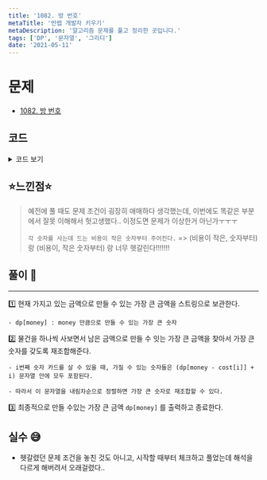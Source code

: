 ```yaml
---
title: '1082. 방 번호'
metaTitle: '만렙 개발자 키우기'
metaDescription: '알고리즘 문제를 풀고 정리한 곳입니다.'
tags: ['DP', '문자열', '그리디']
date: '2021-05-11'
---
```


# 문제
- [1082. 방 번호](https://www.acmicpc.net/problem/1082)

## 코드

<details><summary> 코드 보기 </summary>

``` java
import java.io.BufferedReader;
import java.io.IOException;
import java.io.InputStreamReader;
import java.util.ArrayList;
import java.util.Collections;
import java.util.List;
import java.util.StringTokenizer;

public class Main {
    static int n, m, cost[] = new int[51], minimum = 100;
    static String answer = "";
    static String dp[] = new String[51];

    public static void main(String[] args) throws IOException {
        init();
        System.out.println(solution(m));
    }

    private static String solution(int money) {
        if(!dp[money].equals("")){
            return dp[money];
        }

        if(money < minimum){
            return "";
        }

        String ret="";
        for (int i = 0; i < n; i++) {
            if(money >= cost[i]){
                String numberSet = solution(money - cost[i]);
                String makeBest = makeCardSet(numberSet, i);
                ret = getBigger(ret, makeBest);
            }
        }
        return dp[money] = ret;
    }

    private static String makeCardSet(String numberSet, int number) {
        List<Character> seq = new ArrayList<>();
        for(char c: numberSet.toCharArray())
            seq.add(c);
        seq.add((char)(number + '0'));
        Collections.sort(seq, (a, b)->(b-a));
        StringBuilder sb = new StringBuilder("");
        for(char c: seq) sb.append(c);
        String ret = sb.toString();
        if(ret.charAt(0) == '0') return "0";
        return ret;
    }

    private static String getBigger(String res, String comp) {
        int rlen = res.length(), clen = comp.length();
        if(rlen != clen) return (rlen > clen ? res : comp);
        else{
            for (int i = 0; i < rlen; i++) {
                if(res.charAt(i) == comp.charAt(i)) continue;
                if(res.charAt(i) > comp.charAt(i))
                    return res;
                else return comp;
            }
        }
        return res;
    }

    private static void init() throws IOException {
        BufferedReader br = new BufferedReader(new InputStreamReader(System.in));
        n = Integer.parseInt(br.readLine());
        StringTokenizer st = new StringTokenizer(br.readLine());
        for (int i = 0; i < n; i++) {
            cost[i] = Integer.parseInt(st.nextToken());
            minimum = Math.min(minimum, cost[i]);
        }
        for (int i = 0; i <= 50; i++) {
            dp[i] = "";
        }
        m = Integer.parseInt(br.readLine());
    }
}
```
</details>

## ⭐️느낀점⭐️
> 예전에 풀 때도 문제 조건이 굉장히 애매하다 생각했는데, 이번에도 똑같은 부분에서 잘못 이해해서 헛고생했다.. 이정도면 문제가 이상한거 아닌가ㅜㅜㅜ
>
>  `각 숫자를 사는데 드는 비용이 작은 숫자부터 주어진다.` => (비용이 작은, 숫자부터) 랑 (비용이, 작은 숫자부터) 랑 너무 헷갈린다!!!!!!!

## 풀이 📣
<hr/>

1️⃣ 현재 가지고 있는 금액으로 만들 수 있는 가장 큰 금액을 스트링으로 보관한다.

    - dp[money] : money 만큼으로 만들 수 있는 가장 큰 숫자


2️⃣ 물건을 하나씩 사보면서 남은 금액으로 만들 수 잇는 가장 큰 금액을 찾아서 가장 큰 숫자를 갖도록 재조합해준다.

    - i번째 숫자 카드를 살 수 있을 때, 가질 수 있는 숫자들은 (dp[money - cost[i]] + i) 문자열 안에 모두 포함된다.

    - 따라서 이 문자열을 내림차순으로 정렬하면 가장 큰 숫자로 재조합할 수 있다.


3️⃣ 최종적으로 만들 수있는 가장 큰 금액 `dp[money]` 를 출력하고 종료한다.


## 실수 😅

- 헷갈렸던 문제 조건을 놓친 것도 아니고, 시작할 때부터 체크하고 풀었는데 해석을 다르게 해버려서 오래걸렸다..

